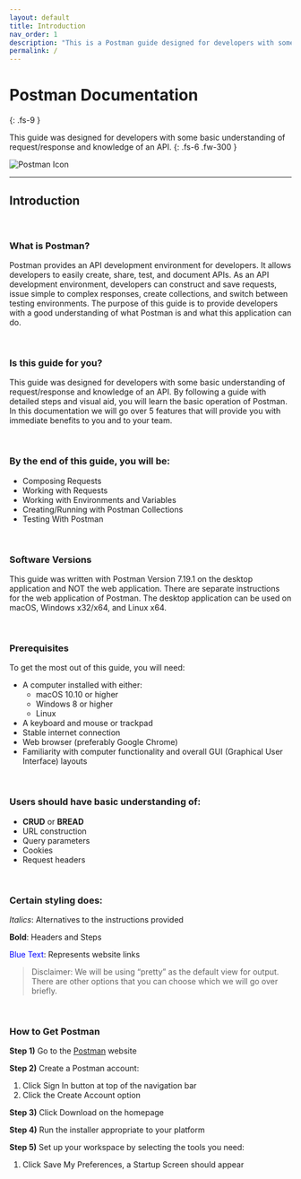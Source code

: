 ```yaml
---
layout: default
title: Introduction
nav_order: 1
description: "This is a Postman guide designed for developers with some basic understanding of request/response and some knowledge of an API."
permalink: /
---
```


# Postman Documentation
{: .fs-9 }

This guide was designed for developers with some basic understanding of request/response and knowledge of an API.
{: .fs-6 .fw-300 }

![Postman Icon](https://github.com/cee-elle/postman-documentation/blob/gh-pages/docs/raw/postmanicon.png?raw=true)

---

## Introduction
<br>

### What is Postman?

Postman provides an API development environment for developers. It allows developers to easily create, share, test, and document APIs. As an API development environment, developers can construct and save requests, issue simple to complex responses, create collections, and switch between testing environments. The purpose of this guide is to provide developers with a good understanding of what Postman is and what this application can do.

<br>


### Is this guide for you?

This guide was designed for developers with some basic understanding of request/response and knowledge of an API. By following a guide with detailed steps and visual aid, you will learn the basic operation of Postman. In this documentation we will go over 5 features that will provide  you with immediate benefits to you and to your team.

<br>


### By the end of this guide, you will be:

- Composing Requests
- Working with Requests
- Working with Environments and Variables 
- Creating/Running with Postman Collections
- Testing With Postman

<br>


### Software Versions
This guide was written with Postman Version 7.19.1 on the desktop application and NOT the web application. There are separate instructions for the web application of Postman. The desktop application can be used on macOS, Windows x32/x64, and Linux x64.

<br>


### Prerequisites
To get the most out of this guide, you will need:
- A computer installed with either:<br>
    - macOS 10.10 or higher
    - Windows 8 or higher
    - Linux
- A keyboard and mouse or trackpad
- Stable internet connection
- Web browser (preferably Google Chrome)
- Familiarity with computer functionality and overall GUI (Graphical User Interface) layouts

<br>


### Users should have basic understanding of:
- **CRUD** or **BREAD**
- URL construction
- Query parameters
- Cookies
- Request headers

<br>


### Certain styling does: 
*Italics*: Alternatives to the instructions provided

**Bold**: Headers and Steps

<p><font color='blue'>Blue Text</font>: Represents website links</p>

> Disclaimer: We will be using “pretty” as the default view for output. There are other options that you can choose which we will go over briefly.

<br>


### How to Get Postman

**Step 1)** Go to the [Postman](https://www.getpostman.com) website

**Step 2)** Create a Postman account:

1. Click Sign In button at top of the navigation bar
2. Click the Create Account option

**Step 3)** Click Download on the homepage

**Step 4)** Run the installer appropriate to your platform

**Step 5)** Set up your workspace by selecting the tools you need:

1. Click Save My Preferences, a Startup Screen should appear

